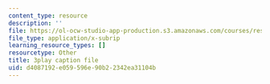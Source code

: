 ```yaml
---
content_type: resource
description: ''
file: https://ol-ocw-studio-app-production.s3.amazonaws.com/courses/res-ll-005-mathematics-of-big-data-and-machine-learning-january-iap-2020/d4087192e059596e90b22342ea31104b_4StlYd7xKFA.vtt
file_type: application/x-subrip
learning_resource_types: []
resourcetype: Other
title: 3play caption file
uid: d4087192-e059-596e-90b2-2342ea31104b
---
```

